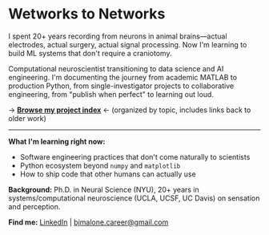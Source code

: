 # Wetworks to Networks

I spent 20+ years recording from neurons in animal brains—actual electrodes, actual surgery, actual signal processing. Now I'm learning to build ML systems that don't require a craniotomy.

Computational neuroscientist transitioning to data science and AI engineering. I'm documenting the journey from academic MATLAB to production Python, from single-investigator projects to collaborative engineering, from "publish when perfect" to learning out loud.

→ **[Browse my project index]([[link-to-index-gist](https://gist.github.com/brianjmalone/6ac6b1cde1f44fa414aebc50b8e2ee77)](https://gist.github.com/brianjmalone/6ac6b1cde1f44fa414aebc50b8e2ee77))** ← (organized by topic, includes links back to older work)

---

**What I'm learning right now:**
- Software engineering practices that don't come naturally to scientists
- Python ecosystem beyond `numpy` and `matplotlib`
- How to ship code that other humans can actually use

**Background:** Ph.D. in Neural Science (NYU), 20+ years in systems/computational neuroscience (UCLA, UCSF, UC Davis) on sensation and perception. 

**Find me:** [LinkedIn](your-linkedin) | bjmalone.career@gmail.com
